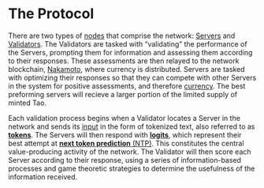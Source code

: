 # The Protocol

There are two types of [nodes](src/../nested/Glossary.md#miner/neuron/peer/node) that comprise the network: [Servers](src/../nested/Glossary.md#servers) and [Validators](src/../nested/Glossary.md#validators). The Validators are tasked with “validating” the performance of the Servers, prompting them for information and assessing them according to their responses. These assessments are then relayed to the network blockchain, [Nakamoto](src/../nested/Glossary.md#nakamoto), where currency is distributed. Servers are tasked with optimizing their responses so that they can compete with other Servers in the system for positive assessments, and therefore [currency](src/../nested/Glossary.md#tao). The best preforming servers will recieve a larger portion of the limited supply of minted Tao.


Each validation process begins when a Validator locates a Server in the network and sends its [input](src/../nested/Glossary.md#inputs) in the form of tokenized text, also referred to as [**tokens**](src/../nested/Glossary.md#tokens). The Servers will then respond with [**logits**](src/../nested/Glossary.md#logits), which represent their best attempt at [**next token prediction** (NTP)](src/../nested/Glossary.md#next-token-prediction). This constitutes the central value-producing activity of the network. The Validator will then score each Server according to their response, using a series of information-based processes and game theoretic strategies to determine the usefulness of the information received. 